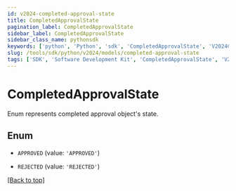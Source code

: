 ```yaml
---
id: v2024-completed-approval-state
title: CompletedApprovalState
pagination_label: CompletedApprovalState
sidebar_label: CompletedApprovalState
sidebar_class_name: pythonsdk
keywords: ['python', 'Python', 'sdk', 'CompletedApprovalState', 'V2024CompletedApprovalState'] 
slug: /tools/sdk/python/v2024/models/completed-approval-state
tags: ['SDK', 'Software Development Kit', 'CompletedApprovalState', 'V2024CompletedApprovalState']
---
```


# CompletedApprovalState

Enum represents completed approval object's state.

## Enum

* `APPROVED` (value: `'APPROVED'`)

* `REJECTED` (value: `'REJECTED'`)

[[Back to top]](#) 

